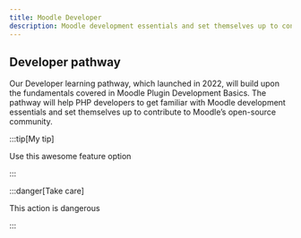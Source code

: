 ```yaml
---
title: Moodle Developer
description: Moodle development essentials and set themselves up to contribute to Moodle’s open-source community.
---
```


## Developer pathway

Our Developer learning pathway, which launched in 2022, will build upon the fundamentals covered in Moodle Plugin Development Basics. The pathway will help PHP developers to get familiar with Moodle development essentials and set themselves up to contribute to Moodle’s open-source community.

:::tip[My tip]

Use this awesome feature option

:::

:::danger[Take care]

This action is dangerous

:::
